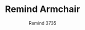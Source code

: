 ---
designer: Eugeni Quitllet
description: "Remind%20evoks%20the%20soft%20sinuous%20curves%20of%20wooden%20chairs%20from%20the%20late%20nineteenth%20century.%20Its%20organic%20silhouette%20recalls%20%22something%20never%20seen%20before%u201D.%20The%20result%20is%20an%20innovative%20polypropylene%20armchair%2C%20in%20which%20each%20element%20is%20conceived%20to%20ensure%20total%20comfort%20and%20cosiness.%20Suitable%20for%20both%20outdoor%20and%20indoor%20spaces.%0AThe%20perforated%20backrest%20of%20Remind%20can%20be%20decorated%20with%20tiny%20colourful%20pixels%20made%20from%20polypropylene%2C%20so%20anyone%20can%20become%20an%20artist%20by%20creating%20infinite%20patterns%3A%20a%20number%2C%20a%20letter%20of%20the%20alphabet%2C%20an%20object%2C%20or%20simply%20a%20dash%20of%20contrasting%20colour."
image_primary: img/Remind_3735_19_zoom.jpg
image_secondary: img/Remind_3735_01_zoom.jpg
manufacturer: Pedrali
href: https://www.pedrali.it/en/products/catalog/Armchair-REMIND-3735/
subtitle: Remind 3735
title: Remind Armchair
image_thumb: img/Remind_3735_cover.jpg
tags: 
  - pedrali
  - chairs
category: chairs
slug: /manufacturers/pedrali/chairs/eugeni-quitllet-remind-armchair
---
